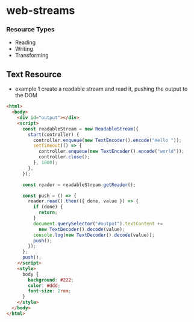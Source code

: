 # web-streams

### Resource Types

- Reading
- Writing
- Transforming

## Text Resource

- example 1 create a readable stream and read it, pushing the output to the DOM

```html
<html>
  <body>
    <div id="output"></div>
    <script>
      const readableStream = new ReadableStream({
        start(controller) {
          controller.enqueue(new TextEncoder().encode("Hello "));
          setTimeout(() => {
            controller.enqueue(new TextEncoder().encode("world"));
            controller.close();
          }, 1000);
        },
      });

      const reader = readableStream.getReader();

      const push = () => {
        reader.read().then(({ done, value }) => {
          if (done) {
            return;
          }
          document.querySelector("#output").textContent +=
            new TextDecoder().decode(value);
          console.log(new TextDecoder().decode(value));
          push();
        });
      };
      push();
    </script>
    <style>
      body {
        background: #222;
        color: #ddd;
        font-size: 2rem;
      }
    </style>
  </body>
</html>
```
